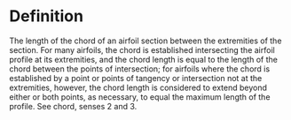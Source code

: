 # Definition

The length of the chord of an airfoil section between the extremities of
the section. For many airfoils, the chord is established intersecting
the airfoil profile at its extremities, and the chord length is equal to
the length of the chord between the points of intersection; for airfoils
where the chord is established by a point or points of tangency or
intersection not at the extremities, however, the chord length is
considered to extend beyond either or both points, as necessary, to
equal the maximum length of the profile. See chord, senses 2 and 3.
